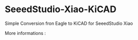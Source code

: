# SeeedStudio-Xiao-KiCAD
 Simple Conversion fron Eagle to KiCAD for SeeedStudio Xiao
 
 More informations : 
